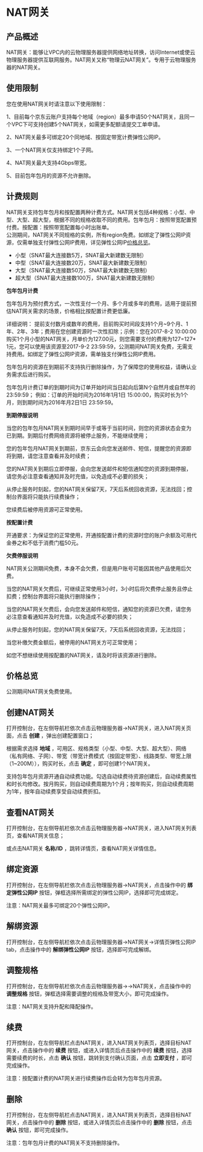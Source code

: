 # NAT网关

## 产品概述

NAT网关：能够让VPC内的云物理服务器提供网络地址转换，访问Internet或使云物理服务器提供互联网服务。NAT网关又称“物理云NAT网关”。专用于云物理服务器的NAT网关。<br/>

## 使用限制

您在使用NAT网关时请注意以下使用限制：<br/>

1、目前每个京东云账户支持每个地域（region）最多申请50个NAT网关，且同一个VPC下可支持创建5个NAT网关，如需更多配额请提交工单申请。<br/>

2、NAT网关最多可绑定20个同地域、按固定带宽计费弹性公网IP。<br/>

3、一个NAT网关仅支持绑定1个子网。<br/>

4、NAT网关最大支持4Gbps带宽。<br/>

5、目前包年包月的资源不允许删除。<br/>

## 计费规则

NAT网关支持包年包月和按配置两种计费方式。NAT网关包括4种规格：小型、中型、大型、超大型，根据不同的规格收取不同的费用。包年包月：按照带宽配置预付费。按配置：按照带宽配置每小时出账单。<br/>
公测期间，NAT网关不同规格的实例，所有region免费。如绑定了弹性公网IP资源，仅需单独支付弹性公网IP费用，详见弹性公网IP[价格总览](../../Pricing/Price-Overview.md)。<br/>

- 小型（SNAT最大连接数5万，SNAT最大新建数无限制）<br/>
- 中型（SNAT最大连接数20万，SNAT最大新建数无限制）<br/>
- 大型（SNAT最大连接数50万，SNAT最大新建数无限制）<br/>
- 超大型（SNAT最大连接数100万，SNAT最大新建数无限制）<br/>

**包年包月计费**

包年包月为预付费方式，一次性支付一个月、多个月或多年的费用，适用于提前预估NAT网关需求的场景，价格相比按配置计费更低廉。

详细说明：
提前支付数月或数年的费用，目前购买时间段支持1个月~9个月、1年、2年、3年；费用在您创建资源时一次性扣除；示例：您在2017-8-2 10:00:00购买1个月小型的NAT网关，月单价为127.00元，则您需要支付的费用为127=127* 1元，您可以使用该资源至2017-9-2 23:59:59，公测期间NAT网关免费，无需支持费用。如绑定了弹性公网IP资源，需单独支付弹性公网IP费用。

包年包月的资源在到期前不支持执行删除操作，为了保障您的使用权益，请确认业务需求后进行购买。

包年包月计费订单的到期时间为订单开始时间当日起向后第N个自然月或自然年的 23:59:59； 例如：订单的开始时间为2016年1月1日 15:00:00，购买时长为1个月，则到期时间为2016年月2日1日 23:59:59。

**到期停服说明**

当您的包年包月NAT网关到期时间早于或等于当前时间，则您的资源状态会变为已到期。到期后付费网络资源将被停止服务，不能继续使用；

您的包年包月NAT网关到期前，京东云会向您发送邮件、短信，提醒您的资源即将到期，请您注意查看并及时续费；

您的NAT网关到期后立即停服，会向您发送邮件和短信通知您的资源到期停服，请您务必注意查看通知并及时充值，以免造成不必要的损失；

从停止服务时刻起，您的NAT网关保留7天，7天后系统回收资源，无法找回；控制台界面将只能执行续费操作；

您续费后被停用资源可正常使用。

**按配置计费**

开通要求：为保证您的正常使用，开通按配置计费的资源时您的账户余额及可用代金券之和不低于消费门槛50元。<br/>

**欠费停服说明**

NAT网关公测期间免费，本身不会欠费，但是用户账号可能因其他产品使用后欠费。<br/>

当您的NAT网关欠费后，可继续正常使用3小时，3小时后将欠费停止服务且停止扣费；控制台界面将只能执行删除操作；<br/>

当您的NAT网关欠费后，会向您发送邮件和短信，通知您的资源已欠费，请您务必注意查看通知并及时充值，以免造成不必要的损失；<br/>

从停止服务时刻起，您的NAT网关保留7天，7天后系统回收资源，无法找回；<br/>

当您补缴欠费金额后，被停用的NAT网关方可正常使用；<br/>

如您不想继续使用按配置的NAT网关，请及时将该资源进行删除。<br/>

## 价格总览

公测期间NAT网关免费使用。<br/>

## 创建NAT网关

打开控制台，在左侧导航栏依次点击云物理服务器->NAT网关，进入NAT网关页面，点击 **创建** ，弹出创建配置窗口；<br/>

根据需求选择 **地域** ，可用区、规格类型（小型、中型、大型、超大型）、网络（私有网络、子网）、带宽（带宽计费模式（按固定带宽）、线路类型、带宽上限（1~200M）），购买时长，点击 **确定** ，即可创建1个NAT网关。<br/>

支持包年包月资源开通自动续费功能。勾选自动续费待资源创建后，自动续费属性和时长均修改。按月购买，则自动续费周期为1个月；按年购买，则自动续费周期为1年，按年自动续费享受自动续费折扣。<br/>

## 查看NAT网关

打开控制台，在左侧导航栏依次点击云物理服务器->NAT网关，进入NAT网关列表页，查看NAT网关信息；<br/>

或点击NAT网关 **名称/ID** ，跳转详情页，查看NAT网关详情信息。<br/>

## 绑定资源

打开控制台，在左侧导航栏依次点击云物理服务器->NAT网关，点击操作中的 **绑定弹性公网IP** 按钮，弹框选择所需绑定的弹性公网IP，选择即可完成绑定。<br/>

注意：NAT网关最多可绑定20个弹性公网IP。<br/>

## 解绑资源

打开控制台，在左侧导航栏依次点击云物理服务器->NAT网关->详情页弹性公网IP tab，点击操作中的 **解绑弹性公网IP** 按钮，选择即可完成解绑。<br/>

## 调整规格

打开控制台，在左侧导航栏依次点击云物理服务器->->NAT网关，点击操作中的 **调整规格** 按钮，弹框选择需要调整的规格及带宽大小，即可完成操作。<br/>

注意：NAT网关支持升配和降配操作。<br/>

## 续费

打开控制台，在左侧导航栏点击NAT网关，进入NAT网关列表页，选择目标NAT网关，点击操作中的 **续费** 按钮，或进入详情页后点击操作中的 **续费** 按钮，选择需要续费的时长，点击 **确认** 按钮，跳转到支付确认页面，点击 **立即支付** ，即可完成操作。<br/>

注意：按配置计费的NAT网关进行续费操作后会转为包年包月资源。<br/>

## 删除

打开控制台，在左侧导航栏点击NAT网关，进入NAT网关列表页，选择目标NAT网关，点击操作中的 **删除** 按钮，或进入详情页后点击操作中的 **删除** 按钮，点击 **确认** 按钮，即可完成操作。<br/>

注意：包年包月计费的NAT网关不支持删除操作。<br/>

